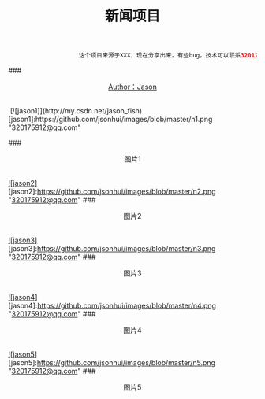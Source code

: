 # <div class="text" align=center background=#005430>新闻项目</div><br>
```java
                    这个项目来源于XXX，现在分享出来，有些bug，技术可以联系320175912@qq.com
```
###<div align=center>[Author：Jason](http://www.ruifengcanyin.com "作者：袁科")</div><br>
<!--<div align=center>
<image border=0 alt="图一" src="https://github.com/jsonhui/images/blob/master/n1.png"></image>
<image border=0 alt="图一" src="https://github.com/jsonhui/images/blob/master/n1.png"></image>
<image border=0 alt="图一" src="https://github.com/jsonhui/images/blob/master/n1.png"></image>
<image border=0 alt="图一" src="https://github.com/jsonhui/images/blob/master/n1.png"></image>
<image border=0 alt="图一" src="https://github.com/jsonhui/images/blob/master/n1.png"></image>
</div>
-->
<!--
<div align=center>
<image border-style:solid; border-width:1px; border-color:#000 alt="图1" src="https://github.com/jsonhui/images/blob/master/n1.png"/>
</div>
-->

<img margin-left:2cm>
[![jason1]](http://my.csdn.net/jason_fish)
[jason1]:https://github.com/jsonhui/images/blob/master/n1.png "320175912@qq.com"
</img> 

###<div class="text" align=center>图片1</div><br>
<!--
<div align=center>
<image border-style:solid; border-width:1px; border-color:#000 alt="图2" src="https://github.com/jsonhui/images/blob/master/n2.png"/>
</div>
-->
[![jason2]](http://my.csdn.net/jason_fish)  
[jason2]:https://github.com/jsonhui/images/blob/master/n2.png "320175912@qq.com" 
###<div class="text" align=center>图片2</div><br>
<!--
<div align=center>
<image border-style:solid; border-width:1px; border-color:#000 alt="图3" src="https://github.com/jsonhui/images/blob/master/n3.png"/>
</div>
-->
[![jason3]](http://my.csdn.net/jason_fish)  
[jason3]:https://github.com/jsonhui/images/blob/master/n3.png "320175912@qq.com" 
###<div class="text" align=center>图片3</div><br>
<!--
<div align=center>
<image  border:1 border-color:#000 alt="图4" src="https://github.com/jsonhui/images/blob/master/n4.png"/>
</div>
-->
[![jason4]](http://my.csdn.net/jason_fish)  
[jason4]:https://github.com/jsonhui/images/blob/master/n4.png "320175912@qq.com" 
###<div class="text" align=center>图片4</div><br>
<!--
<div align=center>
<image border-style:solid; border-width:1px; border-color:#000 alt="图5" src="https://github.com/jsonhui/images/blob/master/n5.png"/>
</div>
-->
[![jason5]](http://my.csdn.net/jason_fish)  
[jason5]:https://github.com/jsonhui/images/blob/master/n5.png "320175912@qq.com" 
###<div class="text" align=center>图片5</div><br>
<!--
![image](https://github.com/jsonhui/images/blob/master/n1.png)<br>
###图片2<br>
![image](https://github.com/jsonhui/images/blob/master/n2.png)<br>
###图片3<br>
![image](https://github.com/jsonhui/images/blob/master/n3.png)<br>
###图片4<br>
![image](https://github.com/jsonhui/images/blob/master/n4.png)<br>
###图片5<br>
![image](https://github.com/jsonhui/images/blob/master/n5.png)<br>
-->
